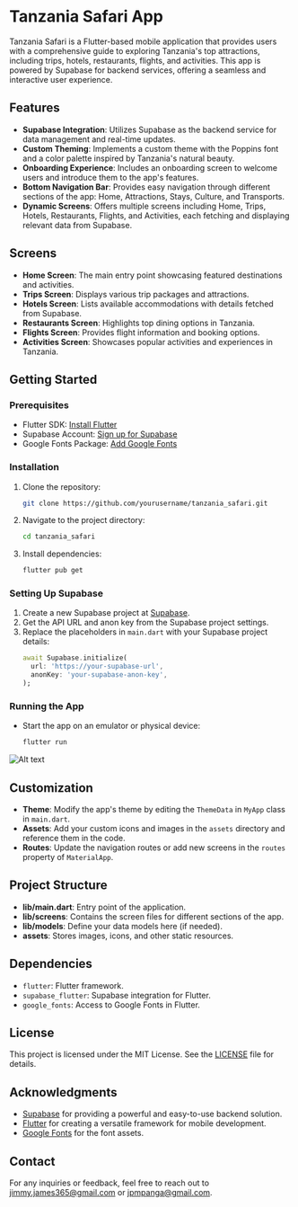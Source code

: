 # Tanzania Safari App

Tanzania Safari is a Flutter-based mobile application that provides users with a comprehensive guide to exploring Tanzania's top attractions, including trips, hotels, restaurants, flights, and activities. This app is powered by Supabase for backend services, offering a seamless and interactive user experience.

## Features

- **Supabase Integration**: Utilizes Supabase as the backend service for data management and real-time updates.
- **Custom Theming**: Implements a custom theme with the Poppins font and a color palette inspired by Tanzania's natural beauty.
- **Onboarding Experience**: Includes an onboarding screen to welcome users and introduce them to the app's features.
- **Bottom Navigation Bar**: Provides easy navigation through different sections of the app: Home, Attractions, Stays, Culture, and Transports.
- **Dynamic Screens**: Offers multiple screens including Home, Trips, Hotels, Restaurants, Flights, and Activities, each fetching and displaying relevant data from Supabase.

## Screens

- **Home Screen**: The main entry point showcasing featured destinations and activities.
- **Trips Screen**: Displays various trip packages and attractions.
- **Hotels Screen**: Lists available accommodations with details fetched from Supabase.
- **Restaurants Screen**: Highlights top dining options in Tanzania.
- **Flights Screen**: Provides flight information and booking options.
- **Activities Screen**: Showcases popular activities and experiences in Tanzania.

## Getting Started

### Prerequisites

- Flutter SDK: [Install Flutter](https://flutter.dev/docs/get-started/install)
- Supabase Account: [Sign up for Supabase](https://supabase.io)
- Google Fonts Package: [Add Google Fonts](https://pub.dev/packages/google_fonts)

### Installation

1. Clone the repository:
   ```bash
   git clone https://github.com/yourusername/tanzania_safari.git
   ```
2. Navigate to the project directory:
   ```bash
   cd tanzania_safari
   ```
3. Install dependencies:
   ```bash
   flutter pub get
   ```

### Setting Up Supabase

1. Create a new Supabase project at [Supabase](https://app.supabase.io/).
2. Get the API URL and anon key from the Supabase project settings.
3. Replace the placeholders in `main.dart` with your Supabase project details:
   ```dart
   await Supabase.initialize(
     url: 'https://your-supabase-url',
     anonKey: 'your-supabase-anon-key',
   );
   ```

### Running the App

- Start the app on an emulator or physical device:
  ```bash
  flutter run
  ```
![Alt text]()
## Customization

- **Theme**: Modify the app's theme by editing the `ThemeData` in `MyApp` class in `main.dart`.
- **Assets**: Add your custom icons and images in the `assets` directory and reference them in the code.
- **Routes**: Update the navigation routes or add new screens in the `routes` property of `MaterialApp`.

## Project Structure

- **lib/main.dart**: Entry point of the application.
- **lib/screens**: Contains the screen files for different sections of the app.
- **lib/models**: Define your data models here (if needed).
- **assets**: Stores images, icons, and other static resources.

## Dependencies

- `flutter`: Flutter framework.
- `supabase_flutter`: Supabase integration for Flutter.
- `google_fonts`: Access to Google Fonts in Flutter.

## License

This project is licensed under the MIT License. See the [LICENSE](LICENSE) file for details.

## Acknowledgments

- [Supabase](https://supabase.io) for providing a powerful and easy-to-use backend solution.
- [Flutter](https://flutter.dev) for creating a versatile framework for mobile development.
- [Google Fonts](https://fonts.google.com) for the font assets.

## Contact

For any inquiries or feedback, feel free to reach out to jimmy.james365@gmail.com or jpmpanga@gmail.com.
